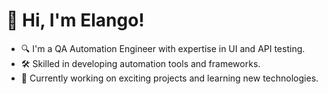 # 👋 Hi, I'm Elango!
- 🔍 I'm a QA Automation Engineer with expertise in UI and API testing.
- 🛠️ Skilled in developing automation tools and frameworks.
- 🌱 Currently working on exciting projects and learning new technologies.
